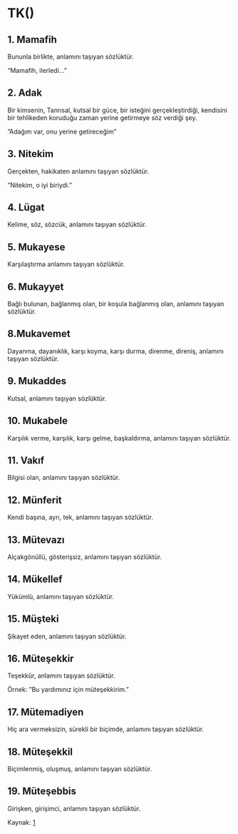 # TK()

## 1. Mamafih
Bununla birlikte, anlamını taşıyan sözlüktür.

“Mamafih, ilerledi...”

## 2. Adak
Bir kimsenin, Tanrısal, kutsal bir güce, bir isteğini gerçekleştirdiği, kendisini bir tehlikeden koruduğu zaman yerine getirmeye söz verdiği şey.

”Adağım var, onu yerine getireceğim”

## 3. Nitekim
Gerçekten, hakikaten anlamını taşıyan sözlüktür.

”Nitekim, o iyi biriydi.”
  
## 4. Lügat
Kelime, söz, sözcük, anlamını taşıyan sözlüktür.

## 5. Mukayese
Karşılaştırma anlamını taşıyan sözlüktür.

## 6. Mukayyet
Bağlı bulunan, bağlanmış olan, bir koşula bağlanmış olan, anlamını taşıyan sözlüktür.

## 8.Mukavemet
Dayanma, dayanıklık, karşı koyma, karşı durma, direnme, direniş, anlamını taşıyan sözlüktür.

## 9. Mukaddes
Kutsal, anlamını taşıyan sözlüktür.

## 10. Mukabele
Karşılık verme, karşılık, karşı gelme, başkaldırma, anlamını taşıyan sözlüktür.

## 11. Vakıf
Bilgisi olan, anlamını taşıyan sözlüktür.

## 12. Münferit
Kendi başına, ayrı, tek, anlamını taşıyan sözlüktür.

## 13. Mütevazı
Alçakgönüllü, gösterişsiz, anlamını taşıyan sözlüktür.

## 14. Mükellef
Yükümlü, anlamını taşıyan sözlüktür.

## 15. Müşteki
Şikayet eden, anlamını taşıyan sözlüktür.

## 16. Müteşekkir
Teşekkür, anlamını taşıyan sözlüktür.

Örnek: ”Bu yardımınız için müteşekkirim.”

## 17. Mütemadiyen
Hiç ara vermeksizin, sürekli bir biçimde, anlamını taşıyan sözlüktür.

## 18. Müteşekkil
Biçimlenmiş, oluşmuş, anlamını taşıyan sözlüktür.

## 19. Müteşebbis
Girişken, girişimci, anlamını taşıyan sözlüktür.


Kaynak: [1](https://https://sozluk.gov.tr/)
